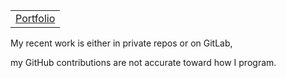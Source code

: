 <table>
  <tr>
    <td><a href="https://portfolio.teaguehannam.com">Portfolio</a></td>
  </tr>
</table>
<p>My recent work is either in private repos or on GitLab,</p>
<p>my GitHub contributions are not accurate toward how I program.</p> 

